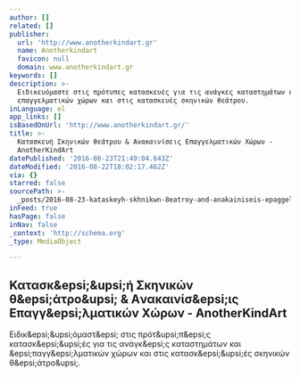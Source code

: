 ```yaml
---
author: []
related: []
publisher:
  url: 'http://www.anotherkindart.gr'
  name: Anotherkindart
  favicon: null
  domain: www.anotherkindart.gr
keywords: []
description: >-
  Ειδικευόμαστε στις πρότυπες κατασκευές για τις ανάγκες καταστημάτων και
  επαγγελματικών χώρων και στις κατασκευές σκηνικών θεάτρου.
inLanguage: el
app_links: []
isBasedOnUrl: 'http://www.anotherkindart.gr/'
title: >-
  Κατασκευή Σκηνικών θεάτρου & Aνακαινίσεις Επαγγελματικών Χώρων -
  AnotherKindArt
datePublished: '2016-08-23T21:49:04.643Z'
dateModified: '2016-08-22T18:02:17.462Z'
via: {}
starred: false
sourcePath: >-
  _posts/2016-08-23-kataskeyh-skhnikwn-8eatroy-and-anakainiseis-epaggelmatikwn-xwr.md
inFeed: true
hasPage: false
inNav: false
_context: 'http://schema.org'
_type: MediaObject

---
```

<article style=""><h1>Κατασκ&amp;epsi;&amp;upsi;ή Σκηνικών θ&amp;epsi;άτρο&amp;upsi; &amp; Aνακαινίσ&amp;epsi;ις Επαγγ&amp;epsi;λματικών Χώρων - AnotherKindArt</h1><p>Ειδικ&amp;epsi;&amp;upsi;όμαστ&amp;epsi; στις πρότ&amp;upsi;π&amp;epsi;ς κατασκ&amp;epsi;&amp;upsi;ές για τις ανάγκ&amp;epsi;ς καταστημάτων και &amp;epsi;παγγ&amp;epsi;λματικών χώρων και στις κατασκ&amp;epsi;&amp;upsi;ές σκηνικών θ&amp;epsi;άτρο&amp;upsi;.</p></article>